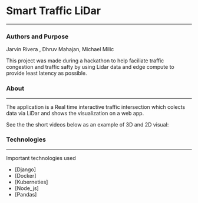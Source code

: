 # Smart Traffic LiDar
----------
### Authors and Purpose
Jarvin Rivera , Dhruv Mahajan, Michael Milic

This project was made during a hackathon to help faciliate traffic congestion and traffic safty by using Lidar data and edge compute to provide least latency as possible.

### About
----------
The application is a Real time interactive traffic intersection which colects data via LiDar and shows the visualization on a web app.

See the the short videos below as an example of 3D and 2D visual:


### Technologies
----------
Important technologies used
* [Django]
* [Docker]
* [Kuberneties]
* [Node_js]
* [Pandas]

